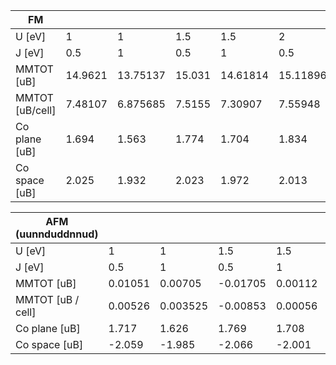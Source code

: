 | FM              |         |          |        |          |          |          |          |          |          |          |
| --------------- | ------- | -------- | ------ | -------- | -------- | -------- | -------- | -------- | -------- | -------- |
| U [eV]          | 1       | 1        | 1.5    | 1.5      | 2        | 2        | 2.5      | 2.5      | 3        | 3        |
| J [eV]          | 0.5     | 1        | 0.5    | 1        | 0.5      | 1        | 0.5      | 1        | 0.5      | 1        |
| MMTOT [uB]      | 14.9621 | 13.75137 | 15.031 | 14.61814 | 15.11896 | 14.83435 | 15.47548 | 14.90553 | 15.64321 | 15.21932 |
| MMTOT [uB/cell] | 7.48107 | 6.875685 | 7.5155 | 7.30907  | 7.55948  | 7.417175 | 7.73774  | 7.452765 | 7.821605 | 7.60966  |
| Co plane [uB]   | 1.694   | 1.563    | 1.774  | 1.704    | 1.834    | 1.781    | 1.904    | 1.845    | 1.975    | 1.932    |
| Co space [uB]   | 2.025   | 1.932    | 2.023  | 1.972    | 2.013    | 1.975    | 2.032    | 1.969    | 2.025    | 1.971    |



| AFM (uunnduddnnud) |         |          |          |         |          |         |          |         |          |        |
| ------------------ | ------- | -------- | -------- | ------- | -------- | ------- | -------- | ------- | -------- | ------ |
| U [eV]             | 1       | 1        | 1.5      | 1.5     | 2        | 2       | 2.5      | 2.5     | 3        | 3      |
| J [eV]             | 0.5     | 1        | 0.5      | 1       | 0.5      | 1       | 0.5      | 1       | 0.5      | 1      |
| MMTOT [uB]         | 0.01051 | 0.00705  | -0.01705 | 0.00112 | -0.00146 | 0.02608 | -0.02947 | 0.01242 | -0.00967 | 0.3826 |
| MMTOT [uB / cell]  | 0.00526 | 0.003525 | -0.00853 | 0.00056 | -0.00073 | 0.01304 | -0.01474 | 0.00621 | -0.00484 | 0.1913 |
| Co plane [uB]      | 1.717   | 1.626    | 1.769    | 1.708   | 1.818    | 1.783   | 1.895    | 1.8411  | 1.979    | 2.027  |
| Co space [uB]      | -2.059  | -1.985   | -2.066   | -2.001  | -2.043   | -2.006  | -2.043   | -1.997  | -2.037   | -2.093 |
